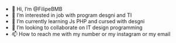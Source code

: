 - 👋 Hi, I’m @FilipeBMB
- 👀 I’m interested in job with program desgni and TI
- 🌱 I’m currently learning Js PHP and cursed with desgni
- 💞️ I’m looking to collaborate on IT design programming
- 📫 How to reach me with my number or my instagram or my email

<!---
FilipeBMB/FilipeBMB is a ✨ special ✨ repository because its `README.md` (this file) appears on your GitHub profile.
You can click the Preview link to take a look at your changes.
--->
